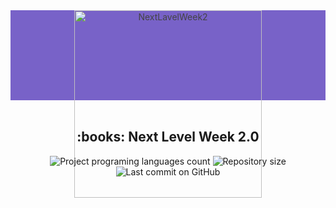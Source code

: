 <div align="center" 
  style="
    background: #7862C8; 
    color: #444;
    height: 15vw;
    display: flex;
    justify-content: center;
  "
> 
  <img 
    src="https://github.com/sciencebit/proffy/blob/master/web/src/assets/images/logo.svg" 
    alt="NextLavelWeek2" 
    title="Proffy"
    width="300px"
  />
</div>

<br/>

<h2 align="center"> :books: Next Level Week 2.0 </h2>

<div align="center">
  <img alt="Project programing languages count" src="https://img.shields.io/github/languages/count/Sciencebit/proffy?color=5849BE">
  <img alt="Repository size" src="https://img.shields.io/github/repo-size/Sciencebit/proffy?color=5849BE">
  <img alt="Last commit on GitHub" src="https://img.shields.io/github/last-commit/Sciencebit/proffy?color=5849BE">
</div>
